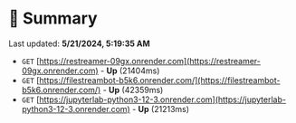 # 📖 Summary
Last updated: **5/21/2024, 5:19:35 AM**

- `GET` [https://restreamer-09gx.onrender.com](https://restreamer-09gx.onrender.com) - **Up** (21404ms)
- `GET` [https://filestreambot-b5k6.onrender.com/](https://filestreambot-b5k6.onrender.com/) - **Up** (42359ms)
- `GET` [https://jupyterlab-python3-12-3.onrender.com](https://jupyterlab-python3-12-3.onrender.com) - **Up** (21213ms)
